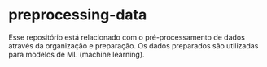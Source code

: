 # preprocessing-data

Esse repositório está relacionado com o pré-processamento de dados através da organização e preparação. 
Os dados preparados são utilizadas para modelos de ML (machine learning).
